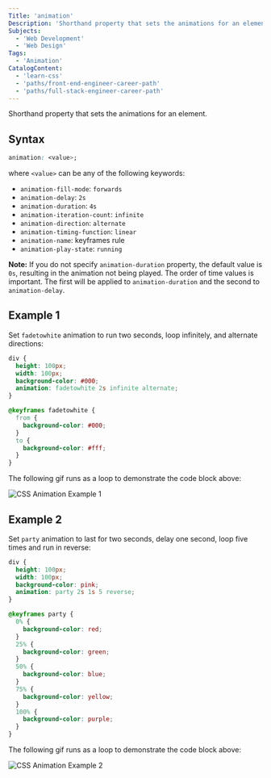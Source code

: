 ```yaml
---
Title: 'animation'
Description: 'Shorthand property that sets the animations for an element.'
Subjects:
  - 'Web Development'
  - 'Web Design'
Tags:
  - 'Animation'
CatalogContent:
  - 'learn-css'
  - 'paths/front-end-engineer-career-path'
  - 'paths/full-stack-engineer-career-path'
---
```


Shorthand property that sets the animations for an element.

## Syntax

```css
animation: <value>;
```

where `<value>` can be any of the following keywords:

- `animation-fill-mode`: `forwards`
- `animation-delay`: `2s`
- `animation-duration`: `4s`
- `animation-iteration-count`: `infinite`
- `animation-direction`: `alternate`
- `animation-timing-function`: `linear`
- `animation-name`: keyframes rule
- `animation-play-state`: `running`

**Note:** If you do not specify `animation-duration` property, the default value is `0s`, resulting in the animation not being played. The order of time values is important. The first will be applied to `animation-duration` and the second to `animation-delay`.

## Example 1

Set `fadetowhite` animation to run two seconds, loop infinitely, and alternate directions:

```css
div {
  height: 100px;
  width: 100px;
  background-color: #000;
  animation: fadetowhite 2s infinite alternate;
}

@keyframes fadetowhite {
  from {
    background-color: #000;
  }
  to {
    background-color: #fff;
  }
}
```

The following gif runs as a loop to demonstrate the code block above:

![CSS Animation Example 1](https://raw.githubusercontent.com/Codecademy/docs/main/media/css-animation-example-1.gif 'CSS Animation Example 1')

## Example 2

Set `party` animation to last for two seconds, delay one second, loop five times and run in reverse:

```css
div {
  height: 100px;
  width: 100px;
  background-color: pink;
  animation: party 2s 1s 5 reverse;
}

@keyframes party {
  0% {
    background-color: red;
  }
  25% {
    background-color: green;
  }
  50% {
    background-color: blue;
  }
  75% {
    background-color: yellow;
  }
  100% {
    background-color: purple;
  }
}
```

The following gif runs as a loop to demonstrate the code block above:

![CSS Animation Example 2](https://raw.githubusercontent.com/Codecademy/docs/main/media/css-animation-example-2.gif 'CSS Animation Example 2')
